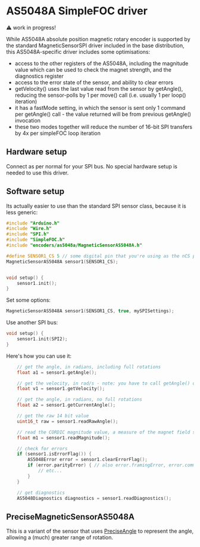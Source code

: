 # AS5048A SimpleFOC driver

:warning: work in progress!

While AS5048A absolute position magnetic rotary encoder is supported by the standard MagneticSensorSPI driver included in the base distribution, this AS5048A-specific driver includes some optimisations:

- access to the other registers of the AS5048A, including the magnitude value which can be used to check the magnet strength, and the diagnostics register
- access to the error state of the sensor, and ability to clear errors
- getVelocity() uses the last value read from the sensor by getAngle(), reducing the sensor-polls by 1 per move() call (i.e. usually 1 per loop() iteration)
- it has a fastMode setting, in which the sensor is sent only 1 command per getAngle() call - the value returned will be from previous getAngle() invocation
- these two modes together will reduce the number of 16-bit SPI transfers by 4x per simpleFOC loop iteration


## Hardware setup

Connect as per normal for your SPI bus. No special hardware setup is needed to use this driver.

## Software setup

Its actually easier to use than the standard SPI sensor class, because it is less generic:

```c++
#include "Arduino.h"
#include "Wire.h"
#include "SPI.h"
#include "SimpleFOC.h"
#include "encoders/as5048a/MagneticSensorAS5048A.h"

#define SENSOR1_CS 5 // some digital pin that you're using as the nCS pin
MagneticSensorAS5048A sensor1(SENSOR1_CS);


void setup() {
    sensor1.init();
}
```

Set some options:

```c++
MagneticSensorAS5048A sensor1(SENSOR1_CS, true, mySPISettings);
```

Use another SPI bus:

```c++
void setup() {
    sensor1.init(SPI2);
}
```

Here's how you can use it:

```c++
    // get the angle, in radians, including full rotations
    float a1 = sensor1.getAngle();

    // get the velocity, in rad/s - note: you have to call getAngle() on a regular basis for it to work
    float v1 = sensor1.getVelocity();

    // get the angle, in radians, no full rotations
    float a2 = sensor1.getCurrentAngle();

    // get the raw 14 bit value
    uint16_t raw = sensor1.readRawAngle();

    // read the CORDIC magnitude value, a measure of the magnet field strength
    float m1 = sensor1.readMagnitude();

    // check for errors
    if (sensor1.isErrorFlag()) {
        AS5048Error error = sensor1.clearErrorFlag();
        if (error.parityError) { // also error.framingError, error.commandInvalid
            // etc...            
        }
    }

    // get diagnostics
    AS5048Diagnostics diagnostics = sensor1.readDiagnostics();
```


## PreciseMagneticSensorAS5048A

This is a variant of the sensor that uses [PreciseAngle](../utilities) to represent the angle, allowing a (much) greater range of rotation.

